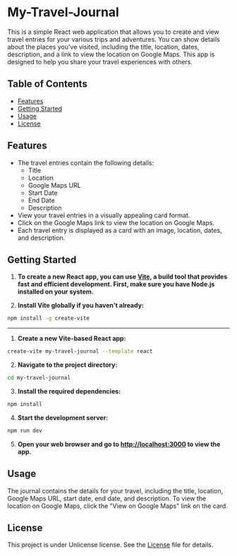 # My-Travel-Journal

This is a simple React web application that allows you to create and view travel entries for your various trips and adventures. You can show details about the places you've visited, including the title, location, dates, description, and a link to view the location on Google Maps. This app is designed to help you share your travel experiences with others.

## Table of Contents
- [Features](#features)
- [Getting Started](#getting-started)
- [Usage](#usage)
- [License](#license)

## Features

- The travel entries contain the following details:
  - Title
  - Location
  - Google Maps URL
  - Start Date
  - End Date
  - Description
- View your travel entries in a visually appealing card format.
- Click on the Google Maps link to view the location on Google Maps.
- Each travel entry is displayed as a card with an image, location, dates, and description.

## Getting Started

1. **To create a new React app, you can use [Vite](https://vitejs.dev/), a build tool that provides fast and efficient development. First, make sure you have Node.js installed on your system.**

2. **Install Vite globally if you haven't already:**

```bash
npm install -g create-vite
```
------

1. **Create a new Vite-based React app:**

```bash
create-vite my-travel-journal --template react
```

2. **Navigate to the project directory:**

```bash
cd my-travel-journal
```

3. **Install the required dependencies:**

```bash
npm install
```

4. **Start the development server:**

```bash
npm run dev
```

5. **Open your web browser and go to [http://localhost:3000](http://localhost:3000) to view the app.**

## Usage

The journal contains the details for your travel, including the title, location, Google Maps URL, start date, end date, and description.
To view the location on Google Maps, click the "View on Google Maps" link on the card.

## License

This project is under Unlicense license. See the [License](./LICENSE) file for details.
